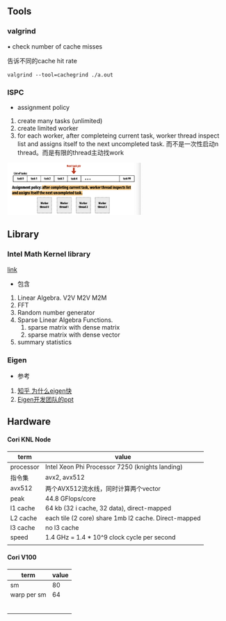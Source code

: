 

## Tools




### valgrind

▪    check number of cache misses

告诉不同的cache hit rate

```shell
valgrind --tool=cachegrind ./a.out
```




### ISPC

* assignment policy
1. create many tasks (unlimited)
2. create limited worker
3. for each worker, after completeing current task, worker thread inspect list and assigns itself to the next uncompleted task. 而不是一次性启动n thread。而是有限的thread主动找work

<img src="Note.assets/Screen Shot 2021-10-17 at 10.31.13 AM.png" alt="Screen Shot 2021-10-17 at 10.31.13 AM" style="zoom:30%;" />




## Library




### Intel Math Kernel library

[link](https://software.intel.com/content/www/us/en/develop/tools/oneapi/components/onemkl.html#gs.dp7bp4)

* 包含
1. Linear Algebra. V2V M2V M2M
2. FFT
3. Random number generator
4. Sparse Linear Algebra Functions. 
   1. sparse matrix with dense matrix
   2. sparse matrix with dense vector
5. summary statistics




### Eigen

* 参考
1. [知乎 为什么eigen快](https://www.zhihu.com/question/28571059)
2. [Eigen开发团队的ppt](https://download.tuxfamily.org/eigen/eigen_CGLibs_Giugno_Pisa_2013.pdf)




## Hardware




#### Cori KNL Node

| term      | value                                                |
| --------- | ---------------------------------------------------- |
| processor | Intel Xeon Phi Processor 7250 (knights landing)      |
| 指令集       | avx2, avx512                                         |
| avx512    | 两个AVX512流水线，同时计算两个vector                             |
| peak      | 44.8 GFlops/core                                     |
| l1 cache  | 64 kb (32 i cache, 32 data), direct-mapped           |
| L2 cache  | each tile (2 core) share 1mb l2 cache. Direct-mapped |
| l3 cache  | no l3 cache                                          |
| speed     | 1.4 GHz = 1.4 * 10^9 clock cycle per second          |
|           |                                                      |



#### Cori V100

| term        | value |
| ----------- | ----- |
| sm          | 80    |
| warp per sm | 64    |
|             |       |
|             |       |
|             |       |
|             |       |
|             |       |
|             |       |


